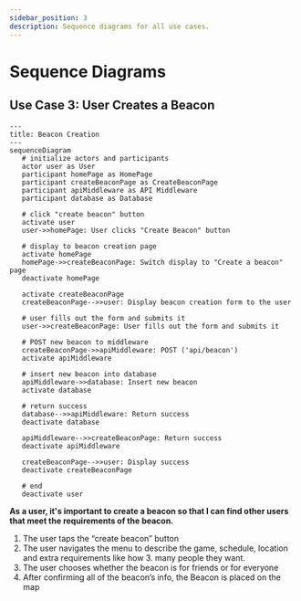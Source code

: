 ```yaml
---
sidebar_position: 3
description: Sequence diagrams for all use cases.
---
```


# Sequence Diagrams

## Use Case 3: User Creates a Beacon
```mermaid
---
title: Beacon Creation
---
sequenceDiagram
   # initialize actors and participants
   actor user as User
   participant homePage as HomePage
   participant createBeaconPage as CreateBeaconPage
   participant apiMiddleware as API Middleware
   participant database as Database
   
   # click "create beacon" button
   activate user
   user->>homePage: User clicks "Create Beacon" button

   # display to beacon creation page
   activate homePage
   homePage->>createBeaconPage: Switch display to "Create a beacon" page
   deactivate homePage
   
   activate createBeaconPage
   createBeaconPage-->>user: Display beacon creation form to the user
   
   # user fills out the form and submits it
   user->>createBeaconPage: User fills out the form and submits it

   # POST new beacon to middleware
   createBeaconPage->>apiMiddleware: POST ('api/beacon')
   activate apiMiddleware
   
   # insert new beacon into database
   apiMiddleware->>database: Insert new beacon
   activate database

   # return success
   database-->>apiMiddleware: Return success
   deactivate database

   apiMiddleware-->>createBeaconPage: Return success
   deactivate apiMiddleware

   createBeaconPage-->>user: Display success
   deactivate createBeaconPage

   # end
   deactivate user
```

**As a user, it's important to create a beacon so that I can find other users that meet the requirements of the beacon.**

1. The user taps the “create beacon” button
2. The user navigates the menu to describe the game, schedule, location and extra requirements like how 3. many people they want.
3. The user chooses whether the beacon is for friends or for everyone
4. After confirming all of the beacon’s info, the Beacon is placed on the map